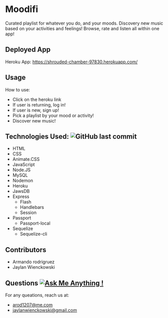 # Moodifi
Curated playlist for whatever you do, and your moods. Discovery new music based on your activities and feelings! Browse, rate and listen all within one app!

## Deployed App
Heroku App: https://shrouded-chamber-97830.herokuapp.com/

 ## Usage
 How to use:
  - Click on the heroku link
  - If user is returning, log in!
  - If user is new, sign up! 
  - Pick a playlist by your mood or activity!
  - Discover new music!
  
 ## Technologies Used: ![GitHub last commit](https://img.shields.io/github/languages/top/arod1207/Moodifi)
- HTML
- CSS
- Animate.CSS
- JavaScript
- Node.JS
- MySQL
- Nodemon
- Heroku
- JawsDB
- Express
	 - Flash
	 - Handlebars
	 - Session
- Passport
	 - Passport-local
- Sequelize
	 - Sequelize-cli
      
## Contributors
 - Armando rodrigruez
 - Jaylan Wienckowski
  
## Questions   [![Ask Me Anything !](https://img.shields.io/badge/Ask%20me-anything-1abc9c.svg)](https://GitHub.com/Naereen/ama)
  
  For any queations, reach us at:
  - arod1207@me.com
  - jaylanwienckowski@gmail.com
